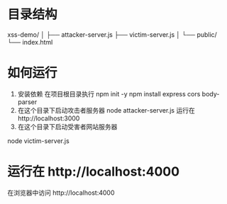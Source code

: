#  目录结构

xss-demo/
│
├── attacker-server.js
├── victim-server.js
│
└── public/
    └── index.html

# 如何运行
1. 安装依赖
在项目根目录执行
npm init -y
npm install express cors body-parser
2. 在这个目录下启动攻击者服务器
node attacker-server.js
运行在 http://localhost:3000
3. 在这个目录下启动受害者网站服务器

node victim-server.js
# 运行在 http://localhost:4000
在浏览器中访问 http://localhost:4000